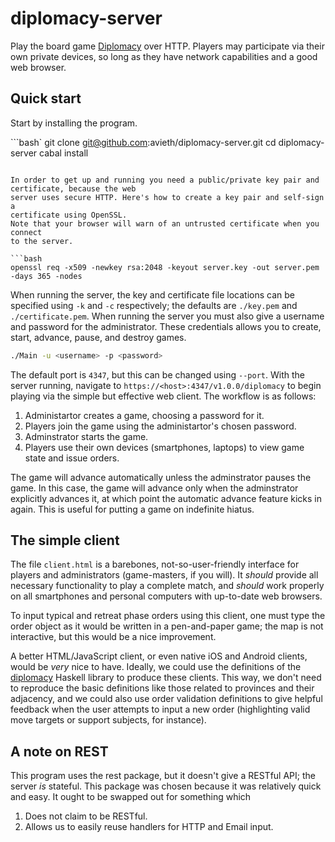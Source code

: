 # diplomacy-server

Play the board game
[Diplomacy](https://en.wikipedia.org/wiki/Diplomacy_%28game%29) over HTTP.
Players may participate via their own private devices, so long as they have
network capabilities and a good web browser.

## Quick start

Start by installing the program.

```bash`
git clone git@github.com:avieth/diplomacy-server.git
cd diplomacy-server
cabal install
```

In order to get up and running you need a public/private key pair and
certificate, because the web
server uses secure HTTP. Here's how to create a key pair and self-sign a
certificate using OpenSSL.
Note that your browser will warn of an untrusted certificate when you connect
to the server.

```bash
openssl req -x509 -newkey rsa:2048 -keyout server.key -out server.pem -days 365 -nodes
```

When running the server, the key and certificate file locations can be
specified using `-k` and `-c` respectively; the defaults are `./key.pem` and
`./certificate.pem`. When running the server you must also give a username and
password for the administrator. These credentials allows you to create, start,
advance, pause, and destroy games.

```bash
./Main -u <username> -p <password>
```

The default port is `4347`, but this can be changed using `--port`. With
the server running, navigate to `https://<host>:4347/v1.0.0/diplomacy` to
begin playing via the simple but effective web client. The workflow is as
follows:

1. Administartor creates a game, choosing a password for it.
2. Players join the game using the administartor's chosen password.
3. Adminstrator starts the game.
4. Players use their own devices (smartphones, laptops) to view game state and
   issue orders.

The game will advance automatically unless the adminstrator pauses the game.
In this case, the game will advance only when the adminstrator explicitly
advances it, at which point the automatic advance feature kicks in again.
This is useful for putting a game on indefinite hiatus.

## The simple client

The file `client.html` is a barebones, not-so-user-friendly interface for
players and administrators (game-masters, if you will). It *should* provide
all necessary functionality to play a complete match, and *should* work
properly on all smartphones and personal computers with up-to-date web browsers.

To input typical and retreat phase orders using this client, one must type the
order object as it would be written in a pen-and-paper game; the map is not
interactive, but this would be a nice improvement.

A better HTML/JavaScript client, or even native iOS and Android clients,
would be *very* nice to have. Ideally, we could use the definitions of the
[diplomacy](https://github.com/avieth/diplomacy) Haskell library to produce
these clients. This way, we don't need to reproduce the basic definitions like
those related to provinces and their adjacency, and we could also use order
validation definitions to give helpful feedback when the user attempts to input
a new order (highlighting valid move targets or support subjects, for instance).

## A note on REST

This program uses the rest package, but it doesn't give a RESTful API; the
server *is* stateful. This package was chosen because it was relatively
quick and easy. It ought to be swapped out for something which

1. Does not claim to be RESTful.
2. Allows us to easily reuse handlers for HTTP and Email input.
